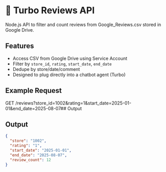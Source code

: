 # 🚀 Turbo Reviews API

Node.js API to filter and count reviews from Google_Reviews.csv stored in Google Drive.

## Features
- Access CSV from Google Drive using Service Account
- Filter by `store_id`, `rating`, `start_date`, `end_date`
- Dedupe by store/date/comment
- Designed to plug directly into a chatbot agent (Turbo)

## Example Request

GET /reviews?store_id=1002&rating=1&start_date=2025-01-01&end_date=2025-08-07## Output


## Output

```json
{
  "store": "1002",
  "rating": "1",
  "start_date": "2025-01-01",
  "end_date": "2025-08-07",
  "review_count": 12
}
